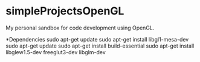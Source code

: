 # simpleProjectsOpenGL
My personal sandbox for code development using OpenGL.

*Dependencies
sudo apt-get update
sudo apt-get install libgl1-mesa-dev
sudo apt-get update
sudo apt-get install build-essential
sudo apt-get install libglew1.5-dev freeglut3-dev libglm-dev
